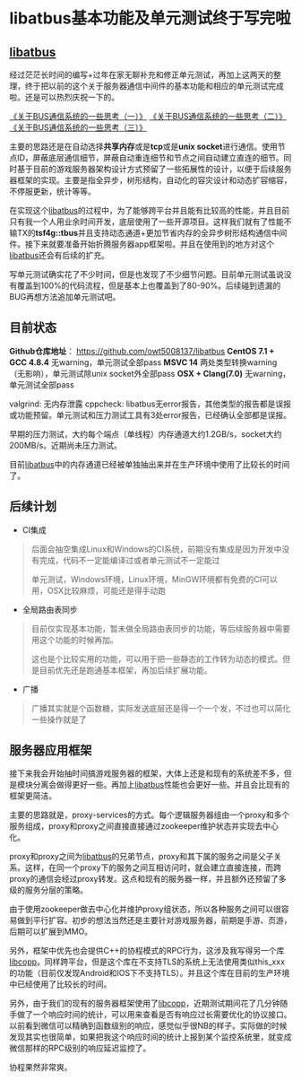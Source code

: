 libatbus基本功能及单元测试终于写完啦
======

[libatbus](https://github.com/owt5008137/libatbus)
------

经过茫茫长时间的编写+过年在家无聊补充和修正单元测试，再加上这两天的整理，终于把以前的这个关于服务器通信中间件的基本功能和相应的单元测试完成啦。还是可以热烈庆祝一下的。

[《关于BUS通信系统的一些思考（一）》](https://www.owent.net/r4DoG)
[《关于BUS通信系统的一些思考（二）》](https://www.owent.net/gCsOx)
[《关于BUS通信系统的一些思考（三）》](https://www.owent.net/V1j6B)

主要的思路还是在自动选择**共享内存**或是**tcp**或是**unix socket**进行通信。使用节点ID，屏蔽底层通信细节，屏蔽自动重连细节和节点之间自动建立直连的细节。同时基于目前的游戏服务器架构设计方式预留了一些拓展性的设计，以便于后续服务器框架的实现。主要是指全异步，树形结构，自动化的容灾设计和动态扩容缩容，不停服更新，统计等等。

在实现这个[libatbus](https://github.com/owt5008137/libatbus)的过程中，为了能够跨平台并且能有比较高的性能，并且目前只有我一个人用业余时间开发，底层使用了一些开源项目。这样我们就有了性能不输TX的**tsf4g::tbus**并且支持动态通道+更加节省内存的全异步树形结构通信中间件。接下来就要准备开始折腾服务器app框架啦。并且在使用到的地方对这个[libatbus](https://github.com/owt5008137/libatbus)还会有后续的扩充。

写单元测试确实花了不少时间，但是也发现了不少细节问题。目前单元测试虽说没有覆盖到100%的代码流程，但是基本上也覆盖到了80-90%。后续碰到遗漏的BUG再想方法追加单元测试吧。

目前状态
------
**Github仓库地址**： https://github.com/owt5008137/libatbus
**CentOS 7.1 + GCC 4.8.4** 无warning，单元测试全部pass
**MSVC 14** 两处类型转换warning（无影响），单元测试除unix socket外全部pass
**OSX + Clang(7.0)** 无warning，单元测试全部pass

valgrind: 无内存泄露
cppcheck: libatbus无error报告，其他类型的报告都是误报或功能预留。单元测试和压力测试工具有3处error报告，已经确认全部都是误报。

早期的压力测试，大约每个端点（单线程）内存通道大约1.2GB/s，socket大约200MB/s。近期尚未压力测试。

目前[libatbus](https://github.com/owt5008137/libatbus)中的内存通道已经被单独抽出来并在生产环境中使用了比较长的时间了。

后续计划
------
+ CI集成
> 后面会抽空集成Linux和Windows的CI系统，前期没有集成是因为开发中没有完成，代码不一定能编译过或者单元测试不一定能过
> 
> 单元测试，Windows环境，Linux环境，MinGW环境都有免费的CI可以用，OSX比较麻烦，可能还是得手动跑

+ 全局路由表同步
> 目前仅实现基本功能，暂未做全局路由表同步的功能，等后续服务器中需要用这个功能的时候再加。
> 
> 这也是个比较实用的功能，可以用于把一些静态的工作转为动态的模式。但是目前优先还是跑通基本框架，再加后续扩展功能。

+ 广播
> 广播其实就是个函数糖，实际发送底层还是得一个一个发，不过也可以简化一些操作就是了

服务器应用框架
------
接下来我会开始抽时间搞游戏服务器的框架，大体上还是和现有的系统差不多，但是模块分离会做得更好一些。再加上[libatbus](https://github.com/owt5008137/libatbus)性能也会更好一些。并且会比现有的框架更简洁。

主要的思路就是，proxy-services的方式。每个逻辑服务器组由一个proxy和多个服务组成，proxy和proxy之间直接直接通过zookeeper维护状态并实现去中心化。

proxy和proxy之间为[libatbus](https://github.com/owt5008137/libatbus)的兄弟节点，proxy和其下属的服务之间是父子关系。这样，在同一个proxy下的服务之间互相访问时，就会建立直接连接，而跨proxy的通信会经过proxy转发。这点和现有的服务器一样，并且额外还预留了多级的服务分层的策略。

由于使用zookeeper做去中心化并维护proxy组状态，所以各种服务之间可以很容易做到平行扩容。初步的想法当然还是主要针对游戏服务器，前期是手游、页游，后期可以扩展到MMO。

另外，框架中优先也会提供C++的协程模式的RPC行为，这涉及我写得另一个库[libcopp](https://github.com/owt5008137/libcopp)。同样跨平台，但是这个库在不支持TLS的系统上无法使用类似this_xxx的功能（目前仅发现Android和IOS下不支持TLS）。并且这个库在目前的生产环境中已经使用了比较长的时间。

另外，由于我们的现有的服务器框架使用了[libcopp](https://github.com/owt5008137/libcopp)，近期测试期间花了几分钟随手做了一个响应时间的统计，可以用来查看是否有响应过长需要优化的协议接口。以前看到微信可以精确到函数级别的响应，感觉似乎很NB的样子。实际做的时候发现其实也很简单，如果把我这个响应时间的统计上报到某个监控系统里，就变成微信那样的RPC级别的响应延迟监控了。

协程果然非常爽。

